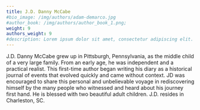 ```yaml
---
title: J.D. Danny McCabe
#bio_image: /img/authors/adam-demarco.jpg
#author_book: /img/authors/author_book_1.png;
weight: 9
authors_weight: 9
#description: Lorem ipsum dolor sit amet, consectetur adipiscing elit. Nulla placerat libero sit amet purus posuere, nec efficitur dui pretium. Phasellus non aliquet nisi. Ut cursus, est ac lobortis laoreet, magna dolor commodo tortor, ac fringilla sem metus vitae ligula.
---
```


J.D. Danny McCabe grew up in Pittsburgh, Pennsylvania, as the middle child of a very large family. From an early age, he was independent and a practical realist. This first-time author began writing his diary as a historical journal of events that evolved quickly and came without context. JD was encouraged to share this personal and unbelievable voyage in rediscovering himself by the many people who witnessed and heard about his journey first hand. He is blessed with two beautiful adult children. J.D. resides in Charleston, SC.